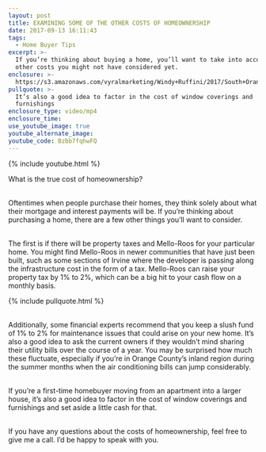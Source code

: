 ```yaml
---
layout: post
title: EXAMINING SOME OF THE OTHER COSTS OF HOMEOWNERSHIP
date: 2017-09-13 16:11:43
tags:
  - Home Buyer Tips
excerpt: >-
  If you’re thinking about buying a home, you’ll want to take into account these
  other costs you might not have considered yet.
enclosure: >-
  https://s3.amazonaws.com/vyralmarketing/Windy+Ruffini/2017/South+Orange+County+Real+Estate-+Examining+Some+of+the+Other+Costs+of+Homeownership.mp4
pullquote: >-
  It’s also a good idea to factor in the cost of window coverings and
  furnishings
enclosure_type: video/mp4
enclosure_time:
use_youtube_image: true
youtube_alternate_image:
youtube_code: Bzbb7fqhwFQ
---
```



{% include youtube.html %}

What is the true cost of homeownership?

<br>Oftentimes when people purchase their homes, they think solely about what their mortgage and interest payments will be. If you’re thinking about purchasing a home, there are a few other things you’ll want to consider.

<br>The first is if there will be property taxes and Mello-Roos for your particular home. You might find Mello-Roos in newer communities that have just been built, such as some sections of Irvine where the developer is passing along the infrastructure cost in the form of a tax. Mello-Roos can raise your property tax by 1% to 2%, which can be a big hit to your cash flow on a monthly basis.

{% include pullquote.html %}

<br>Additionally, some financial experts recommend that you keep a slush fund of 1% to 2% for maintenance issues that could arise on your new home. It’s also a good idea to ask the current owners if they wouldn’t mind sharing their utility bills over the course of a year. You may be surprised how much these fluctuate, especially if you’re in Orange County’s inland region during the summer months when the air conditioning bills can jump considerably.

<br>If you’re a first-time homebuyer moving from an apartment into a larger house, it’s also a good idea to factor in the cost of window coverings and furnishings and set aside a little cash for that.

<br>If you have any questions about the costs of homeownership, feel free to give me a call. I’d be happy to speak with you.